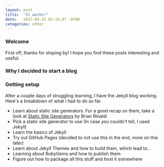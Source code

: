 ```yaml
---
layout: post
title:  "It works!"
date:   2017-04-25 02:15:47 -0700
categories: other
---
```

### Welcome
First off, thanks for stoping by! I hope you find these posts interesting and useful.

### Why I decided to start a blog

### Getting setup
After a couple days of <span style="text-decoration:strikethrough;">struggling</span> learning, I have the Jekyll blog working. Here's a breakdown of what I had to do so far.
* Learn about static site generators. For a good recap on them, take a look at [Static Site Generators](http://www.oreilly.com/web-platform/free/static-site-generators.csp?intcmp=il-web-free-product-lgen_staticsitegenerators) by Brian Rinaldi
* Pick a static site generator to use (In case you couldn't tell, I used Jekyll)
* Learn the basics of Jekyll
* Try out GitHub Pages (decided to not use this in the end, more on this later)
* Learn about Jekyll Themes and how to build them, which lead to...
* Learning about RubyGems and how to publish them
* Figure out how to package all this stuff and host it somewhere
